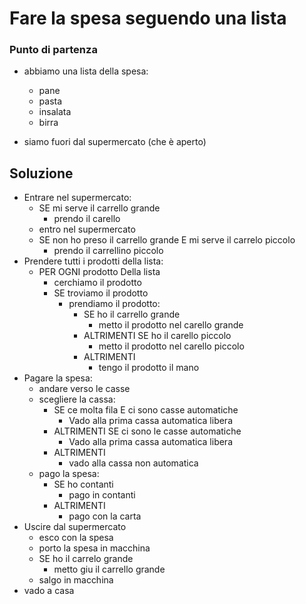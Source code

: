 # Fare la spesa seguendo una lista

### Punto di partenza

- abbiamo una lista della spesa:

  - pane
  - pasta
  - insalata
  - birra

- siamo fuori dal supermercato (che è aperto)

## Soluzione

- Entrare nel supermercato:
  - SE mi serve il carrello grande
    - prendo il carello
  - entro nel supermercato
  - SE non ho preso il carrello grande E mi serve il carrelo piccolo
    - prendo il carrellino piccolo
- Prendere tutti i prodotti della lista:
  - PER OGNI prodotto Della lista
    - cerchiamo il prodotto
    - SE troviamo il prodotto
      - prendiamo il prodotto:
        - SE ho il carrello grande
          - metto il prodotto nel carello grande
        - ALTRIMENTI SE ho il carello piccolo
          - metto il prodotto nel carello piccolo
        - ALTRIMENTI
          - tengo il prodotto il mano
- Pagare la spesa:
  - andare verso le casse
  - scegliere la cassa:
    - SE ce molta fila E ci sono casse automatiche
      - Vado alla prima cassa automatica libera
    - ALTRIMENTI SE ci sono le casse automatiche
      - Vado alla prima cassa automatica libera
    - ALTRIMENTI
      - vado alla cassa non automatica
  - pago la spesa:
    - SE ho contanti
      - pago in contanti
    - ALTRIMENTI
      - pago con la carta
- Uscire dal supermercato
  - esco con la spesa
  - porto la spesa in macchina
  - SE ho il carrelo grande
    - metto giu il carrello grande
  - salgo in macchina
- vado a casa
